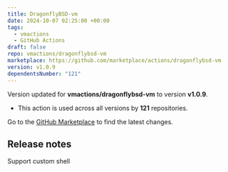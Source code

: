 ```yaml
---
title: DragonflyBSD-vm
date: 2024-10-07 02:25:00 +00:00
tags:
  - vmactions
  - GitHub Actions
draft: false
repo: vmactions/dragonflybsd-vm
marketplace: https://github.com/marketplace/actions/dragonflybsd-vm
version: v1.0.9
dependentsNumber: "121"
---
```



Version updated for **vmactions/dragonflybsd-vm** to version **v1.0.9**.
- This action is used across all versions by **121** repositories.

Go to the [GitHub Marketplace](https://github.com/marketplace/actions/dragonflybsd-vm) to find the latest changes.

## Release notes

Support custom shell
